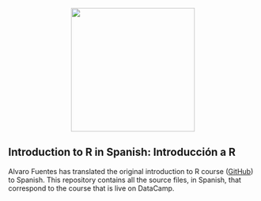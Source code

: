 <p align="center">
<img src="https://s3.amazonaws.com/assets.datacamp.com/img/logo/logo_blue_full.svg" width="250">
</p>

## Introduction to R in Spanish: Introducción a R

Alvaro Fuentes has translated the original introduction to R course ([GitHub](www.github.com/Data-Camp/introduction_to_R)) to Spanish. This repository contains all the source files, in Spanish, that correspond to the course that is live on DataCamp.
